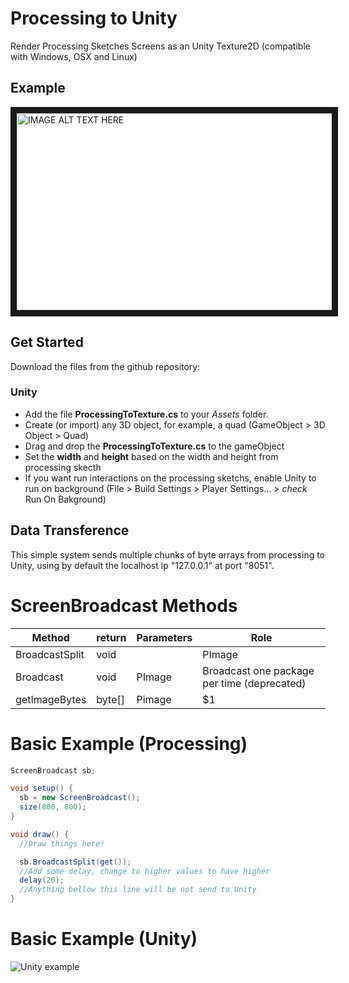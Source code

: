 # Processing to Unity
Render Processing Sketches Screens as an Unity Texture2D (compatible with Windows, OSX and Linux)

## Example
<a href="http://www.youtube.com/watch?feature=player_embedded&v=WHieBDCzoCw
" target="_blank"><img src="http://img.youtube.com/vi/WHieBDCzoCw/0.jpg" 
alt="IMAGE ALT TEXT HERE" width="560" height="315" border="10" /></a>




## Get Started
Download the files from the github repository:
### Unity
  - Add the file **ProcessingToTexture.cs** to your *Assets* folder. 
  - Create (or import) any  3D object, for example, a quad (GameObject > 3D Object > Quad)
  - Drag and drop the **ProcessingToTexture.cs** to the gameObject
  - Set the **width** and **height** based on the width and height from processing skecth
  - If you want run interactions on the processing sketchs, enable Unity to run on background (File > Build Settings > Player Settings... > *check* Run On Bakground)
  


## Data Transference
This simple system sends multiple chunks of byte arrays from processing to Unity, using by default the localhost ip "127.0.0.1" at port "8051".



# ScreenBroadcast Methods
| Method       | return | Parameters        | Role  | 
| ------------- |-------|---------------| -----|
| BroadcastSplit | void |     | PImage | Broadcast Splitted data (split by 4) |
| Broadcast     | void | PImage     |   Broadcast one package per time (deprecated) |
| getImageBytes| byte[] | Pimage      |    $1 |


# Basic Example (Processing)
```java
ScreenBroadcast sb;

void setup() {
  sb = new ScreenBroadcast();
  size(800, 800);
}

void draw() {
  //Draw things here!

  sb.BroadcastSplit(get());
  //Add some delay, change to higher values to have higher
  delay(20);
  //Anything bellow this line will be not send to Unity
}
```

# Basic Example (Unity)
![Unity example](https://github.com/lucascassiano/Processing-to-Unity/blob/master/example_unity.png "Image example")
